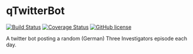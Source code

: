# qTwitterBot
[![Build Status](https://travis-ci.org/inverted-hat/qTwitterBot.svg?branch=master)](https://travis-ci.org/inverted-hat/qTwitterBot)
[![Coverage Status](https://coveralls.io/repos/github/inverted-hat/qTwitterBot/badge.svg?branch=master)](https://coveralls.io/github/inverted-hat/qTwitterBot?branch=master)
[![GitHub license](/github/license/inverted-hat/qTwitterBot.svg)](https://github.com/inverted-hat/qTwitterBot/blob/master/LICENSE)

A twitter bot posting a random (German) Three Investigators episode each day.